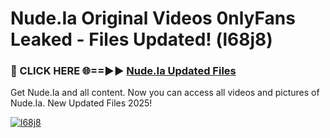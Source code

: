 # Nude.Ia Original Videos 0nlyFans Leaked - Files Updated! (l68j8)

<h3>🔴 CLICK HERE 🌐==►► <a href="https://tinyurl.com/y5r63du9" rel="nofollow">Nude.Ia Updated Files</a></h3>

Get Nude.Ia and all content. Now you can access all videos and pictures of Nude.Ia. New Updated Files 2025!

[![l68j8](https://i.imgur.com/UVo9nyh.gif)](https://tinyurl.com/y5r63du9)